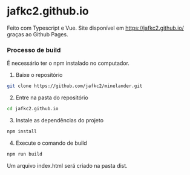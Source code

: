 # jafkc2.github.io
Feito com Typescript e Vue.
Site disponível em https://jafkc2.github.io/ graças ao Github Pages.

### Processo de build
É necessário ter o npm instalado no computador.

1. Baixe o repositório
```bash
git clone https://github.com/jafkc2/minelander.git
```
2. Entre na pasta do repositório
```bash
cd jafkc2.github.io
```
3. Instale as dependências do projeto
```bash
npm install
```
4. Execute o comando de build
```bash
npm run build
```

Um arquivo index.html será criado na pasta dist.
